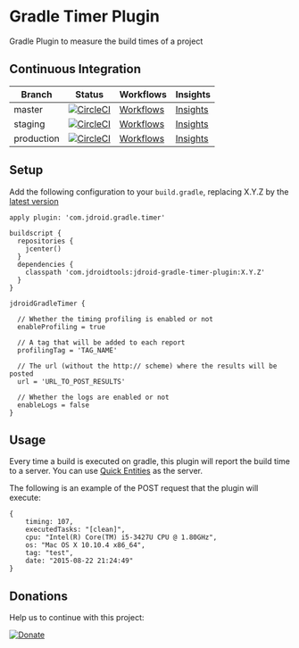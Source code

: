 # Gradle Timer Plugin
Gradle Plugin to measure the build times of a project

## Continuous Integration
|Branch|Status|Workflows|Insights|
| ------------- | ------------- | ------------- | ------------- |
|master|[![CircleCI](https://circleci.com/gh/maxirosson/jdroid-gradle-timer-plugin/tree/master.svg?style=svg)](https://circleci.com/gh/maxirosson/jdroid-gradle-timer-plugin/tree/master)|[Workflows](https://circleci.com/gh/maxirosson/workflows/jdroid-gradle-timer-plugin/tree/master)|[Insights](https://circleci.com/build-insights/gh/maxirosson/jdroid-gradle-timer-plugin/master)|
|staging|[![CircleCI](https://circleci.com/gh/maxirosson/jdroid-gradle-timer-plugin/tree/staging.svg?style=svg)](https://circleci.com/gh/maxirosson/jdroid-gradle-timer-plugin/tree/staging)|[Workflows](https://circleci.com/gh/maxirosson/workflows/jdroid-gradle-timer-plugin/tree/staging)|[Insights](https://circleci.com/build-insights/gh/maxirosson/jdroid-gradle-timer-plugin/staging)|
|production|[![CircleCI](https://circleci.com/gh/maxirosson/jdroid-gradle-timer-plugin/tree/production.svg?style=svg)](https://circleci.com/gh/maxirosson/jdroid-gradle-timer-plugin/tree/production)|[Workflows](https://circleci.com/gh/maxirosson/workflows/jdroid-gradle-timer-plugin/tree/production)|[Insights](https://circleci.com/build-insights/gh/maxirosson/jdroid-gradle-timer-plugin/production)|

## Setup 

Add the following configuration to your `build.gradle`, replacing X.Y.Z by the [latest version](https://github.com/maxirosson/jdroid-gradle-timer-plugin/releases/latest)

    apply plugin: 'com.jdroid.gradle.timer'

    buildscript {
      repositories {
        jcenter()
      }
      dependencies {
        classpath 'com.jdroidtools:jdroid-gradle-timer-plugin:X.Y.Z'
      }
    }
    
    jdroidGradleTimer {
    
      // Whether the timing profiling is enabled or not
      enableProfiling = true
      
      // A tag that will be added to each report
      profilingTag = 'TAG_NAME'
      
      // The url (without the http:// scheme) where the results will be posted
      url = 'URL_TO_POST_RESULTS'
      
      // Whether the logs are enabled or not
      enableLogs = false
    }

## Usage

Every time a build is executed on gradle, this plugin will report the build time to a server. You can use [Quick Entities](https://github.com/fernandospr/quick-entities) as the server.

The following is an example of the POST request that the plugin will execute:

    {
        timing: 107,
        executedTasks: "[clean]",
        cpu: "Intel(R) Core(TM) i5-3427U CPU @ 1.80GHz",
        os: "Mac OS X 10.10.4 x86_64",
        tag: "test",
        date: "2015-08-22 21:24:49"
    }

## Donations
Help us to continue with this project:

[![Donate](https://www.paypalobjects.com/en_US/i/btn/btn_donate_LG.gif)](https://www.paypal.com/cgi-bin/webscr?cmd=_s-xclick&hosted_button_id=2UEBTRTSCYA9L)

